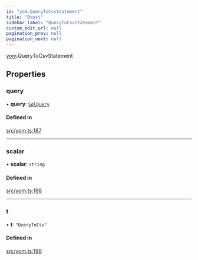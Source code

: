 ```yaml
---
id: "yom.QueryToCsvStatement"
title: "Boost"
sidebar_label: "QueryToCsvStatement"
custom_edit_url: null
pagination_prev: null
pagination_next: null
---
```


[yom](../namespaces/yom.md).QueryToCsvStatement

## Properties

### query

• **query**: [`SqlQuery`](../namespaces/yom.md#sqlquery)

#### Defined in

[src/yom.ts:187](https://github.com/yolmio/boost/blob/5cada48/src/yom.ts#L187)

___

### scalar

• **scalar**: `string`

#### Defined in

[src/yom.ts:188](https://github.com/yolmio/boost/blob/5cada48/src/yom.ts#L188)

___

### t

• **t**: ``"QueryToCsv"``

#### Defined in

[src/yom.ts:186](https://github.com/yolmio/boost/blob/5cada48/src/yom.ts#L186)
